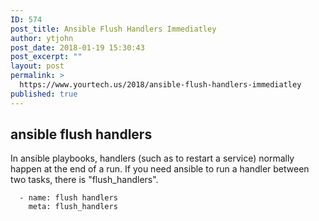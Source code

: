 ```yaml
---
ID: 574
post_title: Ansible Flush Handlers Immediatley
author: ytjohn
post_date: 2018-01-19 15:30:43
post_excerpt: ""
layout: post
permalink: >
  https://www.yourtech.us/2018/ansible-flush-handlers-immediatley
published: true
---
```


## ansible flush handlers

In ansible playbooks, handlers (such as to restart a service) normally happen at the end of a run. 
If you need ansible to run a handler between two tasks, there is "flush_handlers".

```
  - name: flush handlers
    meta: flush_handlers
```